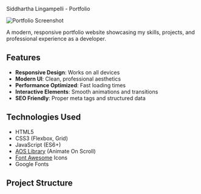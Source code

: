  Siddhartha Lingampelli - Portfolio

![Portfolio Screenshot](./screenshot.png) <!-- Add a screenshot later -->

A modern, responsive portfolio website showcasing my skills, projects, and professional experience as a developer.

##  Features

- **Responsive Design**: Works on all devices
- **Modern UI**: Clean, professional aesthetics
- **Performance Optimized**: Fast loading times
- **Interactive Elements**: Smooth animations and transitions
- **SEO Friendly**: Proper meta tags and structured data

##  Technologies Used

- HTML5
- CSS3 (Flexbox, Grid)
- JavaScript (ES6+)
- [AOS Library](https://michalsnik.github.io/aos/) (Animate On Scroll)
- [Font Awesome](https://fontawesome.com/) Icons
- Google Fonts

## Project Structure
